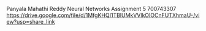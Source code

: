 Panyala Mahathi Reddy
Neural Networks Assignment 5
700743307
https://drive.google.com/file/d/1MfgKHQI1TBlUMkVVlkOIOCnFUTXhmaU-/view?usp=share_link
